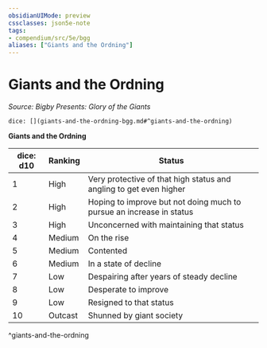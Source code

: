 ```yaml
---
obsidianUIMode: preview
cssclasses: json5e-note
tags:
- compendium/src/5e/bgg
aliases: ["Giants and the Ordning"]
---
```

# Giants and the Ordning
*Source: Bigby Presents: Glory of the Giants* 

`dice: [](giants-and-the-ordning-bgg.md#^giants-and-the-ordning)`

**Giants and the Ordning**

| dice: d10 | Ranking | Status |
|-----------|---------|--------|
| 1 | High | Very protective of that high status and angling to get even higher |
| 2 | High | Hoping to improve but not doing much to pursue an increase in status |
| 3 | High | Unconcerned with maintaining that status |
| 4 | Medium | On the rise |
| 5 | Medium | Contented |
| 6 | Medium | In a state of decline |
| 7 | Low | Despairing after years of steady decline |
| 8 | Low | Desperate to improve |
| 9 | Low | Resigned to that status |
| 10 | Outcast | Shunned by giant society |
^giants-and-the-ordning